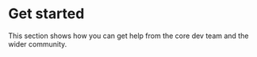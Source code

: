 # Get started

This section shows how you can get help from the core dev team and the wider community.

### &#x20;<a href="#forums-and-chat" id="forums-and-chat"></a>
